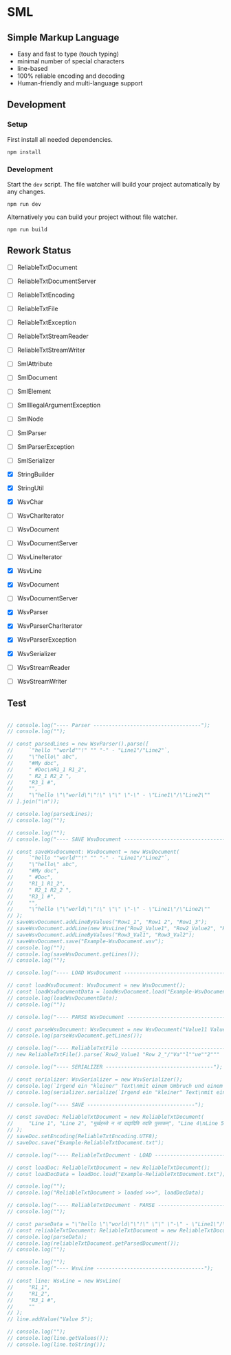# SML
## Simple Markup Language

* Easy and fast to type (touch typing)
* minimal number of special characters
* line-based
* 100% reliable encoding and decoding
* Human-friendly and multi-language support

## Development

### Setup
First install all needed dependencies.
```
npm install
```

### Development
Start the `dev` script. The file watcher will build your project automatically by any changes.
```
npm run dev
```
Alternatively you can build your project without file watcher.
```
npm run build
```

## Rework Status

* [ ] ReliableTxtDocument
* [ ] ReliableTxtDocumentServer
* [ ] ReliableTxtEncoding
* [ ] ReliableTxtFile
* [ ] ReliableTxtException
* [ ] ReliableTxtStreamReader
* [ ] ReliableTxtStreamWriter

* [ ] SmlAttribute
* [ ] SmlDocument
* [ ] SmlElement
* [ ] SmlIllegalArgumentException
* [ ] SmlNode
* [ ] SmlParser
* [ ] SmlParserException
* [ ] SmlSerializer

* [x] StringBuilder
* [x] StringUtil

* [x] WsvChar
* [ ] WsvCharIterator
* [ ] WsvDocument
* [ ] WsvDocumentServer
* [ ] WsvLineIterator
* [x] WsvLine
* [X] WsvDocument
* [ ] WsvDocumentServer
* [x] WsvParser
* [x] WsvParserCharIterator
* [x] WsvParserException
* [x] WsvSerializer
* [ ] WsvStreamReader
* [ ] WsvStreamWriter

## Test
```js

// console.log("---- Parser -----------------------------------");
// console.log("");

// const parsedLines = new WsvParser().parse([
//     `"hello ""world""!" "" "-" - "Line1"/"Line2"`,
//     "\"hello\" abc",
//     "#My doc",
//     " #Doc\nR1_1 R1_2",
//     " R2_1 R2_2 ",
//     "R3_1 #",
//     "",
//     "\"hello \"\"world\"\"!\" \"\" \"-\" - \"Line1\"/\"Line2\""
// ].join("\n"));

// console.log(parsedLines);
// console.log("");

// console.log("");
// console.log("---- SAVE WsvDocument -----------------------------------");

// const saveWsvDocument: WsvDocument = new WsvDocument(
//     `"hello ""world""!" "" "-" - "Line1"/"Line2"`,
//     "\"hello\" abc",
//     "#My doc",
//     " #Doc",
//     "R1_1 R1_2",
//     " R2_1 R2_2 ",
//     "R3_1 #",
//     "",
//     "\"hello \"\"world\"\"!\" \"\" \"-\" - \"Line1\"/\"Line2\""
// );
// saveWsvDocument.addLineByValues("Row1_1", "Row1 2", "Row1_3");
// saveWsvDocument.addLine(new WsvLine("Row2_Value1", "Row2_Value2", "Row2 Value3"));
// saveWsvDocument.addLineByValues("Row3_Val1", "Row3_Val2");
// saveWsvDocument.save("Example-WsvDocument.wsv");
// console.log("");
// console.log(saveWsvDocument.getLines());
// console.log("");

// console.log("---- LOAD WsvDocument -----------------------------------");

// const loadWsvDocument: WsvDocument = new WsvDocument();
// const loadWsvDocumentData = loadWsvDocument.load("Example-WsvDocument.wsv");
// console.log(loadWsvDocumentData);
// console.log("");

// console.log("---- PARSE WsvDocument -----------------------------------");

// const parseWsvDocument: WsvDocument = new WsvDocument("Value11 Value12\nValue 13", "Value14 Value15\nValue 16");
// console.log(parseWsvDocument.getLines());

// console.log("---- ReliableTxtFile -----------------------------------");
// new ReliableTxtFile().parse(`Row2_Value1 "Row 2_"/"Va""l""ue""2"""     "Row2 Value3"   Row2_Value4`);

// console.log("---- SERIALIZER -----------------------------------");

// const serializer: WsvSerializer = new WsvSerializer();
// console.log(`Irgend ein "kleiner" Text\nmit einem Umbruch und einem # Kommentar`);
// console.log(serializer.serialize(`Irgend ein "kleiner" Text\nmit einem Umbruch und einem # Kommentar`));

// console.log("---- SAVE -----------------------------------");

// const saveDoc: ReliableTxtDocument = new ReliableTxtDocument(
//     "Line 1", "Line 2", "मूर्खहस्ते न मां दद्यादिति वदति पुस्तकम्", "Line 4\nLine 5\nLine 6", "日本の保育園"
// );
// saveDoc.setEncoding(ReliableTxtEncoding.UTF8);
// saveDoc.save("Example-ReliableTxtDocument.txt");

// console.log("---- ReliableTxtDocument - LOAD -----------------------------------");

// const loadDoc: ReliableTxtDocument = new ReliableTxtDocument();
// const loadDocData = loadDoc.load("Example-ReliableTxtDocument.txt");

// console.log("");
// console.log("ReliableTxtDocument > loaded >>>", loadDocData);

// console.log("---- ReliableTxtDocument - PARSE ----------------------------------");
// console.log("");

// const parseData = "\"hello \"\"world\"\"!\" \"\" \"-\" - \"Line1\"/\"Line2\"";
// const reliableTxtDocument: ReliableTxtDocument = new ReliableTxtDocument(parseData);
// console.log(parseData);
// console.log(reliableTxtDocument.getParsedDocument());
// console.log("");

// console.log("");
// console.log("---- WsvLine -----------------------------------");

// const line: WsvLine = new WsvLine(
//     "R1_1",
//     "R1_2",
//     "R3_1 #",
//     ""
// );
// line.addValue("Value 5");

// console.log("");
// console.log(line.getValues());
// console.log(line.toString());

```